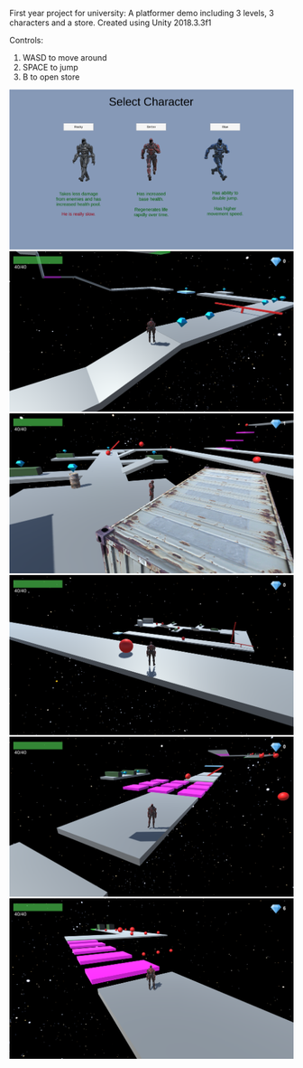 First year project for university: A platformer demo including 3 levels, 3 characters and a store.
Created using Unity 2018.3.3f1

Controls:
1) WASD to move around
2) SPACE to jump
3) B to open store

![start](/gamePics/start.png)
![1](/gamePics/1.png)
![2](/gamePics/2.png)
![3](/gamePics/3.png)
![4](/gamePics/4.png)
![5](/gamePics/5.png)
